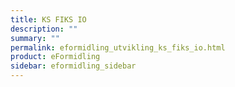 ```yaml
---
title: KS FIKS IO
description: ""
summary: ""
permalink: eformidling_utvikling_ks_fiks_io.html
product: eFormidling
sidebar: eformidling_sidebar
---
```


